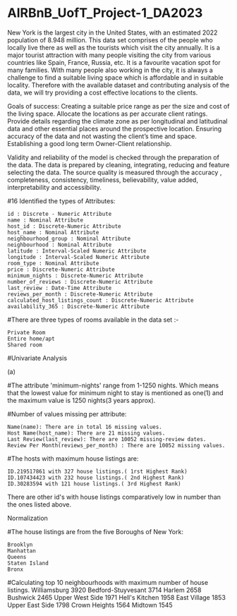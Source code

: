 # AIRBnB_UofT_Project-1_DA2023

New York is the largest city in the United States, with an estimated 2022 population of 8.948 million. This data set comprises of the people who locally live there as well as the tourists which visit the city annually. It is a major tourist attraction with many people visiting the city from various countries like Spain, France, Russia, etc. It is a favourite vacation spot for many families. With many people also working in the city, it is always a challenge to find a suitable living space which is affordable and in suitable locality. Therefore with the available dataset and contributing analysis of the data, we will try providing a cost effective locations to the clients.

Goals of success:
Creating a suitable price range as per the size and cost of the living space.
Allocate the locations as per accurate client ratings.
Provide details regarding the climate zone as per longitudinal and latitudinal data and other essential places around the prospective location.
Ensuring accuracy of the data and not wasting the client’s time and space.
Establishing a good long term Owner-Client relationship.

Validity and reliability of the model is checked through the preparation of the data. The data is prepared by cleaning, integrating, reducing and feature selecting the data. The source quality is measured through the accuracy , completeness, consistency, timeliness, believability, value added, interpretability and accessibility.



#16 Identified the types of Attributes:

    id : Discrete - Numeric Attribute
    name : Nominal Attribute
    host_id : Discrete-Numeric Attribute
    host_name : Nominal Attribute
    neighbourhood_group : Nominal Attribute
    neighbourhood : Nominal Attribute
    latitude : Interval-Scaled Numeric Attribute
    longitude : Interval-Scaled Numeric Attribute
    room_type : Nominal Attribute
    price : Discrete-Numeric Attribute
    minimum_nights : Discrete-Numeric Attribute
    number_of_reviews : Discrete-Numeric Attribute
    last_review : Date-Time Attribute
    reviews_per_month : Discrete-Numeric Attribute
    calculated_host_listings_count : Discrete-Numeric Attribute
    availability_365 : Discrete-Numeric Attribute
    
#There are three types of rooms available in the data set :-

    Private Room
    Entire home/apt
    Shared room

#Univariate Analysis

(a)

#The attribute 'minimum-nights' range from 1-1250 nights. Which means that the lowest value for minimum night to stay is mentioned as one(1) and the maximum value is 1250 nights(3 years approx).


#Number of values missing per attribute:

    Name(name): There are in total 16 missing values.
    Host Name(host_name): There are 21 missing values.
    Last Review(last_review): There are 10052 missing-review dates.
    Review Per Month(reviews_per_month) : There are 10052 missing values.

#The hosts with maximum house listings are:

    ID.219517861 with 327 house listings.( 1rst Highest Rank)
    ID.107434423 with 232 house listings.( 2nd Highest Rank)
    ID.30283594 with 121 house listings.( 3rd Highest Rank)

There are other id's with house listings comparatively low in number than the ones listed above.


Normalization

#The house listings are from the five Boroughs of New York:

    Brooklyn
    Manhattan
    Queens
    Staten Island
    Bronx



#Calculating top 10 neighbourhoods with maximum number of house listings.
Williamsburg          3920
Bedford-Stuyvesant    3714
Harlem                2658
Bushwick              2465
Upper West Side       1971
Hell's Kitchen        1958
East Village          1853
Upper East Side       1798
Crown Heights         1564
Midtown               1545




